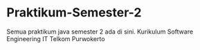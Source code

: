 # Praktikum-Semester-2

Semua praktikum java semester 2 ada di sini.
Kurikulum Software Engineering IT Telkom Purwokerto
